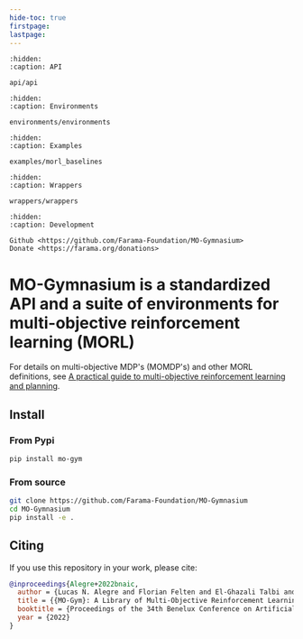 ```yaml
---
hide-toc: true
firstpage:
lastpage:
---
```


```{toctree}
:hidden:
:caption: API

api/api
```

```{toctree}
:hidden:
:caption: Environments

environments/environments
```

```{toctree}
:hidden:
:caption: Examples

examples/morl_baselines
```

```{toctree}
:hidden:
:caption: Wrappers

wrappers/wrappers
```

```{toctree}
:hidden:
:caption: Development

Github <https://github.com/Farama-Foundation/MO-Gymnasium>
Donate <https://farama.org/donations>

```

# MO-Gymnasium is a standardized API and a suite of environments for multi-objective reinforcement learning (MORL)

For details on multi-objective MDP's (MOMDP's) and other MORL definitions, see [A practical guide to multi-objective reinforcement learning and planning](https://link.springer.com/article/10.1007/s10458-022-09552-y).

## Install

### From Pypi
```bash
pip install mo-gym
```

### From source
```bash
git clone https://github.com/Farama-Foundation/MO-Gymnasium
cd MO-Gymnasium
pip install -e .
```

## Citing
If you use this repository in your work, please cite:

```bibtex
@inproceedings{Alegre+2022bnaic,
  author = {Lucas N. Alegre and Florian	Felten and El-Ghazali Talbi and Gr{\'e}goire Danoy and Ann Now{\'e} and Ana L. C. Bazzan and Bruno C. da Silva},
  title = {{MO-Gym}: A Library of Multi-Objective Reinforcement Learning Environments},
  booktitle = {Proceedings of the 34th Benelux Conference on Artificial Intelligence BNAIC/Benelearn 2022},
  year = {2022}
}
```
